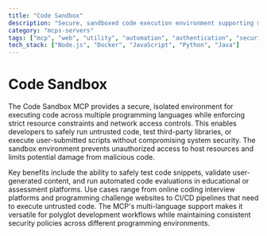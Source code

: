 ```yaml
---
title: "Code Sandbox"
description: "Secure, sandboxed code execution environment supporting multiple programming languages with resource limits and network restrictions."
category: "mcps-servers"
tags: ["mcp", "web", "utility", "automation", "authentication", "security"]
tech_stack: ["Node.js", "Docker", "JavaScript", "Python", "Java"]
---
```


# Code Sandbox

The Code Sandbox MCP provides a secure, isolated environment for executing code across multiple programming languages while enforcing strict resource constraints and network access controls. This enables developers to safely run untrusted code, test third-party libraries, or execute user-submitted scripts without compromising system security. The sandbox environment prevents unauthorized access to host resources and limits potential damage from malicious code.

Key benefits include the ability to safely test code snippets, validate user-generated content, and run automated code evaluations in educational or assessment platforms. Use cases range from online coding interview platforms and programming challenge websites to CI/CD pipelines that need to execute untrusted code. The MCP's multi-language support makes it versatile for polyglot development workflows while maintaining consistent security policies across different programming environments.
